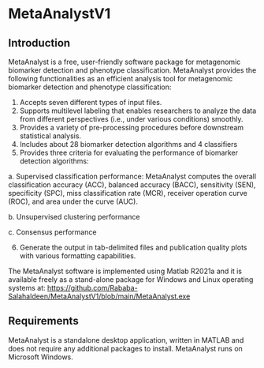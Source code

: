 # MetaAnalystV1
## Introduction

MetaAnalyst is a free, user-friendly software package for metagenomic biomarker detection and phenotype classification. MetaAnalyst provides the following functionalities as an efficient analysis tool for metagenomic biomarker detection and phenotype classification:
1. Accepts seven different types of input files.
2. Supports multilevel labeling that enables researchers to analyze the data from different perspectives (i.e., under various conditions) smoothly.
3. Provides a variety of pre-processing procedures before downstream statistical analysis.
4. Includes about 28 biomarker detection algorithms and 4 classifiers
5. Provides three criteria for evaluating the performance of biomarker detection algorithms:

a. Supervised classification performance: MetaAnalyst computes the overall classification accuracy (ACC), balanced accuracy (BACC), sensitivity (SEN), specificity (SPC), miss classification rate (MCR), receiver operation curve (ROC), and area under the curve (AUC).

b. Unsupervised clustering performance

c. Consensus performance

6. Generate the output in tab-delimited files and publication quality plots with various formatting capabilities.

The MetaAnalyst software is implemented using Matlab R2021a and it is available freely as a stand-alone package for Windows and Linux operating systems at: https://github.com/Rababa-Salahaldeen/MetaAnalystV1/blob/main/MetaAnalyst.exe


## Requirements

MetaAnalyst is a standalone desktop application, written in MATLAB and does not require any additional packages to install. MetaAnalyst runs on Microsoft Windows.
